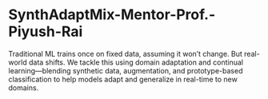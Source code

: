 # SynthAdaptMix-Mentor-Prof.-Piyush-Rai
Traditional ML trains once on fixed data, assuming it won’t change. But real-world data shifts. We tackle this using domain adaptation and continual learning—blending synthetic data, augmentation, and prototype-based classification to help models adapt and generalize in real-time to new domains.
